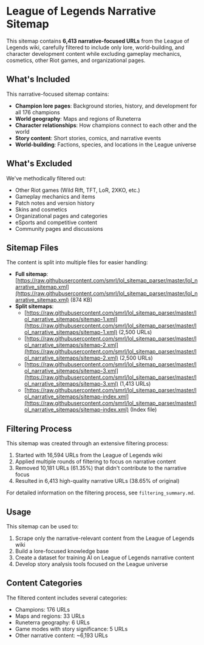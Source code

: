 # League of Legends Narrative Sitemap

This sitemap contains **6,413 narrative-focused URLs** from the League of Legends wiki, carefully filtered to include only lore, world-building, and character development content while excluding gameplay mechanics, cosmetics, other Riot games, and organizational pages.

## What's Included

This narrative-focused sitemap contains:

- **Champion lore pages**: Background stories, history, and development for all 176 champions
- **World geography**: Maps and regions of Runeterra
- **Character relationships**: How champions connect to each other and the world
- **Story content**: Short stories, comics, and narrative events
- **World-building**: Factions, species, and locations in the League universe

## What's Excluded

We've methodically filtered out:

- Other Riot games (Wild Rift, TFT, LoR, 2XKO, etc.)
- Gameplay mechanics and items
- Patch notes and version history
- Skins and cosmetics
- Organizational pages and categories
- eSports and competitive content
- Community pages and discussions

## Sitemap Files

The content is split into multiple files for easier handling:

- **Full sitemap**: [https://raw.githubusercontent.com/smrl/lol_sitemap_parser/master/lol_narrative_sitemap.xml](https://raw.githubusercontent.com/smrl/lol_sitemap_parser/master/lol_narrative_sitemap.xml) (874 KB)
- **Split sitemaps**:
  - [https://raw.githubusercontent.com/smrl/lol_sitemap_parser/master/lol_narrative_sitemaps/sitemap-1.xml](https://raw.githubusercontent.com/smrl/lol_sitemap_parser/master/lol_narrative_sitemaps/sitemap-1.xml) (2,500 URLs)
  - [https://raw.githubusercontent.com/smrl/lol_sitemap_parser/master/lol_narrative_sitemaps/sitemap-2.xml](https://raw.githubusercontent.com/smrl/lol_sitemap_parser/master/lol_narrative_sitemaps/sitemap-2.xml) (2,500 URLs)
  - [https://raw.githubusercontent.com/smrl/lol_sitemap_parser/master/lol_narrative_sitemaps/sitemap-3.xml](https://raw.githubusercontent.com/smrl/lol_sitemap_parser/master/lol_narrative_sitemaps/sitemap-3.xml) (1,413 URLs)
  - [https://raw.githubusercontent.com/smrl/lol_sitemap_parser/master/lol_narrative_sitemaps/sitemap-index.xml](https://raw.githubusercontent.com/smrl/lol_sitemap_parser/master/lol_narrative_sitemaps/sitemap-index.xml) (Index file)

## Filtering Process

This sitemap was created through an extensive filtering process:

1. Started with 16,594 URLs from the League of Legends wiki
2. Applied multiple rounds of filtering to focus on narrative content
3. Removed 10,181 URLs (61.35%) that didn't contribute to the narrative focus
4. Resulted in 6,413 high-quality narrative URLs (38.65% of original)

For detailed information on the filtering process, see `filtering_summary.md`.

## Usage

This sitemap can be used to:

1. Scrape only the narrative-relevant content from the League of Legends wiki
2. Build a lore-focused knowledge base
3. Create a dataset for training AI on League of Legends narrative content
4. Develop story analysis tools focused on the League universe

## Content Categories

The filtered content includes several categories:

- Champions: 176 URLs
- Maps and regions: 33 URLs
- Runeterra geography: 6 URLs
- Game modes with story significance: 5 URLs
- Other narrative content: ~6,193 URLs